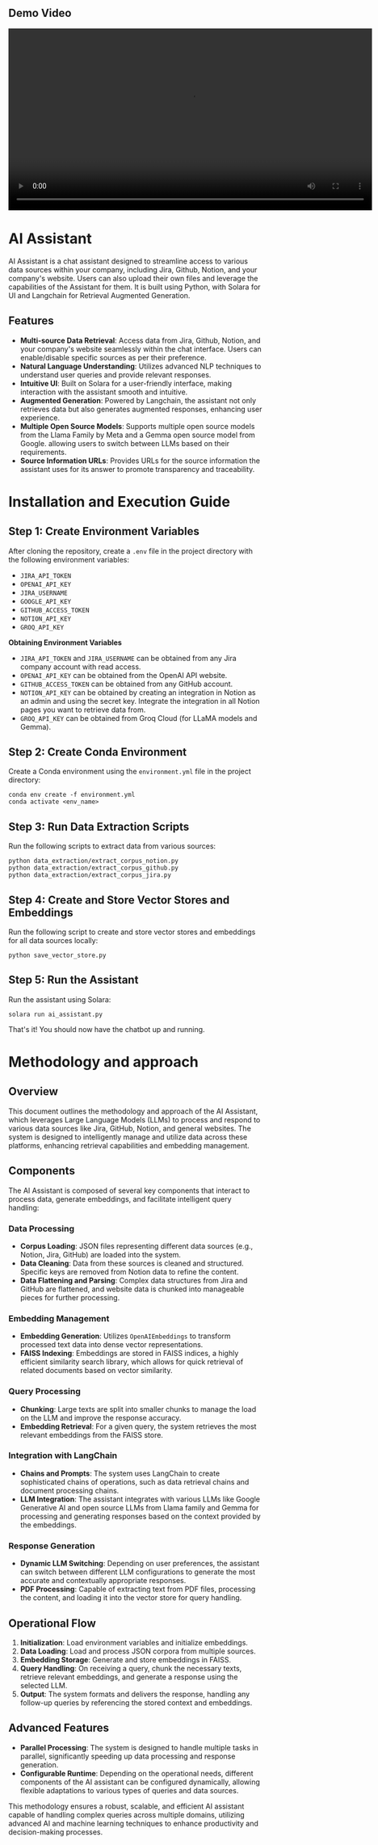 ## Demo Video

<video width="720" controls>
  <source src="2024 AI Challenge-Miraculum generationis_demo.mp4" type="video/mp4">
  Your browser does not support the video tag.
</video>





# AI Assistant

AI Assistant is a chat assistant designed to streamline access to various data sources within your company, including Jira, Github, Notion, and your company's website. Users can also upload their own files and leverage the capabilities of the Assistant for them. It is built using Python, with Solara for UI and Langchain for Retrieval Augmented Generation.

## Features
- **Multi-source Data Retrieval**: Access data from Jira, Github, Notion, and your company's website seamlessly within the chat interface. Users can enable/disable specific sources as per their preference.
- **Natural Language Understanding**: Utilizes advanced NLP techniques to understand user queries and provide relevant responses.
- **Intuitive UI**: Built on Solara for a user-friendly interface, making interaction with the assistant smooth and intuitive.
- **Augmented Generation**: Powered by Langchain, the assistant not only retrieves data but also generates augmented responses, enhancing user experience.
- **Multiple Open Source Models**: Supports multiple open source models from the Llama Family by Meta and a Gemma open source model from Google. allowing users to switch between LLMs based on their requirements.
- **Source Information URLs**: Provides URLs for the source information the assistant uses for its answer to promote transparency and traceability.


**Installation and Execution Guide**
=====================================

**Step 1: Create Environment Variables**
------------------------------------

After cloning the repository, create a `.env` file in the project directory with the following environment variables:

* `JIRA_API_TOKEN`
* `OPENAI_API_KEY`
* `JIRA_USERNAME`
* `GOOGLE_API_KEY`
* `GITHUB_ACCESS_TOKEN`
* `NOTION_API_KEY`
* `GROQ_API_KEY`

**Obtaining Environment Variables**

* `JIRA_API_TOKEN` and `JIRA_USERNAME` can be obtained from any Jira company account with read access.
* `OPENAI_API_KEY` can be obtained from the OpenAI API website.
* `GITHUB_ACCESS_TOKEN` can be obtained from any GitHub account.
* `NOTION_API_KEY` can be obtained by creating an integration in Notion as an admin and using the secret key. Integrate the integration in all Notion pages you want to retrieve data from.
* `GROQ_API_KEY` can be obtained from Groq Cloud (for LLaMA models and Gemma).

**Step 2: Create Conda Environment**
------------------------------------

Create a Conda environment using the `environment.yml` file in the project directory:

```
conda env create -f environment.yml
conda activate <env_name>
```

**Step 3: Run Data Extraction Scripts**
--------------------------------------

Run the following scripts to extract data from various sources:

```
python data_extraction/extract_corpus_notion.py
python data_extraction/extract_corpus_github.py
python data_extraction/extract_corpus_jira.py
```

**Step 4: Create and Store Vector Stores and Embeddings**
---------------------------------------------------

Run the following script to create and store vector stores and embeddings for all data sources locally:

```
python save_vector_store.py
```

**Step 5: Run the Assistant**
-------------------------

Run the assistant using Solara:

```
solara run ai_assistant.py
```

That's it! You should now have the chatbot up and running.


# Methodology and approach

## Overview
This document outlines the methodology and approach of the AI Assistant, which leverages Large Language Models (LLMs) to process and respond to various data sources like Jira, GitHub, Notion, and general websites. The system is designed to intelligently manage and utilize data across these platforms, enhancing retrieval capabilities and embedding management.

## Components
The AI Assistant is composed of several key components that interact to process data, generate embeddings, and facilitate intelligent query handling:

### Data Processing
- **Corpus Loading**: JSON files representing different data sources (e.g., Notion, Jira, GitHub) are loaded into the system.
- **Data Cleaning**: Data from these sources is cleaned and structured. Specific keys are removed from Notion data to refine the content.
- **Data Flattening and Parsing**: Complex data structures from Jira and GitHub are flattened, and website data is chunked into manageable pieces for further processing.

### Embedding Management
- **Embedding Generation**: Utilizes `OpenAIEmbeddings` to transform processed text data into dense vector representations.
- **FAISS Indexing**: Embeddings are stored in FAISS indices, a highly efficient similarity search library, which allows for quick retrieval of related documents based on vector similarity.

### Query Processing
- **Chunking**: Large texts are split into smaller chunks to manage the load on the LLM and improve the response accuracy.
- **Embedding Retrieval**: For a given query, the system retrieves the most relevant embeddings from the FAISS store.
  
### Integration with LangChain
- **Chains and Prompts**: The system uses LangChain to create sophisticated chains of operations, such as data retrieval chains and document processing chains.
- **LLM Integration**: The assistant integrates with various LLMs like Google Generative AI and open source LLMs from Llama family and Gemma for processing and generating responses based on the context provided by the embeddings.

### Response Generation
- **Dynamic LLM Switching**: Depending on user preferences, the assistant can switch between different LLM configurations to generate the most accurate and contextually appropriate responses.
- **PDF Processing**: Capable of extracting text from PDF files, processing the content, and loading it into the vector store for query handling. 

## Operational Flow
1. **Initialization**: Load environment variables and initialize embeddings.
2. **Data Loading**: Load and process JSON corpora from multiple sources.
3. **Embedding Storage**: Generate and store embeddings in FAISS.
4. **Query Handling**: On receiving a query, chunk the necessary texts, retrieve relevant embeddings, and generate a response using the selected LLM.
5. **Output**: The system formats and delivers the response, handling any follow-up queries by referencing the stored context and embeddings.

## Advanced Features
- **Parallel Processing**: The system is designed to handle multiple tasks in parallel, significantly speeding up data processing and response generation.
- **Configurable Runtime**: Depending on the operational needs, different components of the AI assistant can be configured dynamically, allowing flexible adaptations to various types of queries and data sources.

This methodology ensures a robust, scalable, and efficient AI assistant capable of handling complex queries across multiple domains, utilizing advanced AI and machine learning techniques to enhance productivity and decision-making processes.
